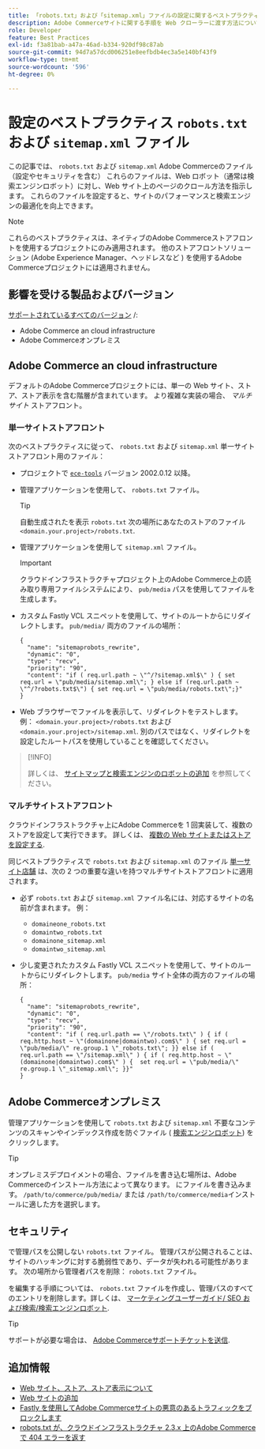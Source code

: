 ```yaml
---
title: 「robots.txt」および「sitemap.xml」ファイルの設定に関するベストプラクティス
description: Adobe Commerceサイトに関する手順を Web クローラーに渡す方法について説明します。
role: Developer
feature: Best Practices
exl-id: f3a81bab-a47a-46ad-b334-920df98c87ab
source-git-commit: 94d7a57dcd006251e8eefbdb4ec3a5e140bf43f9
workflow-type: tm+mt
source-wordcount: '596'
ht-degree: 0%

---
```


# 設定のベストプラクティス `robots.txt` および `sitemap.xml` ファイル

この記事では、 `robots.txt` および `sitemap.xml` Adobe Commerceのファイル（設定やセキュリティを含む） これらのファイルは、Web ロボット（通常は検索エンジンロボット）に対し、Web サイト上のページのクロール方法を指示します。 これらのファイルを設定すると、サイトのパフォーマンスと検索エンジンの最適化を向上できます。

>[!NOTE]
>
>これらのベストプラクティスは、ネイティブのAdobe Commerceストアフロントを使用するプロジェクトにのみ適用されます。 他のストアフロントソリューション (Adobe Experience Manager、ヘッドレスなど ) を使用するAdobe Commerceプロジェクトには適用されません。

## 影響を受ける製品およびバージョン

[サポートされているすべてのバージョン](../../../release/versions.md) /:

- Adobe Commerce an cloud infrastructure
- Adobe Commerceオンプレミス

## Adobe Commerce an cloud infrastructure

デフォルトのAdobe Commerceプロジェクトには、単一の Web サイト、ストア、ストア表示を含む階層が含まれています。 より複雑な実装の場合、 _マルチサイト_ ストアフロント。

### 単一サイトストアフロント

次のベストプラクティスに従って、 `robots.txt` および `sitemap.xml` 単一サイトストアフロント用のファイル：

- プロジェクトで [`ece-tools`](https://devdocs.magento.com/cloud/release-notes/ece-release-notes.html) バージョン 2002.0.12 以降。
- 管理アプリケーションを使用して、 `robots.txt` ファイル。

  >[!TIP]
  >
  >自動生成されたを表示 `robots.txt` 次の場所にあなたのストアのファイル `<domain.your.project>/robots.txt`.

- 管理アプリケーションを使用して `sitemap.xml` ファイル。

  >[!IMPORTANT]
  >
  >クラウドインフラストラクチャプロジェクト上のAdobe Commerce上の読み取り専用ファイルシステムにより、 `pub/media` パスを使用してファイルを生成します。

- カスタム Fastly VCL スニペットを使用して、サイトのルートからにリダイレクトします。 `pub/media/` 両方のファイルの場所：

  ```vcl
  {
    "name": "sitemaprobots_rewrite",
    "dynamic": "0",
    "type": "recv",
    "priority": "90",
    "content": "if ( req.url.path ~ \"^/?sitemap.xml$\" ) { set req.url = \"pub/media/sitemap.xml\"; } else if (req.url.path ~ \"^/?robots.txt$\") { set req.url = \"pub/media/robots.txt\";}"
  }
  ```

- Web ブラウザーでファイルを表示して、リダイレクトをテストします。 例： `<domain.your.project>/robots.txt` および `<domain.your.project>/sitemap.xml`. 別のパスではなく、リダイレクトを設定したルートパスを使用していることを確認してください。

>[!INFO]
>
>詳しくは、 [サイトマップと検索エンジンのロボットの追加](https://devdocs.magento.com/cloud/trouble/robots-sitemap.html) を参照してください。


### マルチサイトストアフロント

クラウドインフラストラクチャ上にAdobe Commerceを 1 回実装して、複数のストアを設定して実行できます。 詳しくは、 [複数の Web サイトまたはストアを設定する](https://devdocs.magento.com/cloud/project/project-multi-sites.html).

同じベストプラクティスで `robots.txt` および `sitemap.xml` のファイル [単一サイト店舗](#single-site-storefronts) は、次の 2 つの重要な違いを持つマルチサイトストアフロントに適用されます。

- 必ず `robots.txt` および `sitemap.xml` ファイル名には、対応するサイトの名前が含まれます。 例：
   - `domaineone_robots.txt`
   - `domaintwo_robots.txt`
   - `domainone_sitemap.xml`
   - `domaintwo_sitemap.xml`

- 少し変更されたカスタム Fastly VCL スニペットを使用して、サイトのルートからにリダイレクトします。 `pub/media` サイト全体の両方のファイルの場所：

  ```vcl
  {
    "name": "sitemaprobots_rewrite",
    "dynamic": "0",
    "type": "recv",
    "priority": "90",
    "content": "if ( req.url.path == \"/robots.txt\" ) { if ( req.http.host ~ \"(domainone|domaintwo).com$\" ) { set req.url = \"pub/media/\" re.group.1 \"_robots.txt\"; }} else if ( req.url.path == \"/sitemap.xml\" ) { if ( req.http.host ~ \"(domainone|domaintwo).com$\" ) {  set req.url = \"pub/media/\" re.group.1 \"_sitemap.xml\"; }}"
  }
  ```

## Adobe Commerceオンプレミス

管理アプリケーションを使用して `robots.txt` および `sitemap.xml` 不要なコンテンツのスキャンやインデックス作成を防ぐファイル ( [検索エンジンロボット](https://experienceleague.adobe.com/docs/commerce-admin/marketing/seo/seo-overview.html#search-engine-robots)) をクリックします。

>[!TIP]
>
>オンプレミスデプロイメントの場合、ファイルを書き込む場所は、Adobe Commerceのインストール方法によって異なります。 にファイルを書き込みます。 `/path/to/commerce/pub/media/` または `/path/to/commerce/media`インストールに適した方を選択します。

## セキュリティ

で管理パスを公開しない `robots.txt` ファイル。 管理パスが公開されることは、サイトのハッキングに対する脆弱性であり、データが失われる可能性があります。 次の場所から管理者パスを削除： `robots.txt` ファイル。

を編集する手順については、 `robots.txt` ファイルを作成し、管理パスのすべてのエントリを削除します。詳しくは、 [マーケティングユーザーガイド/ SEO および検索/検索エンジンロボット](https://experienceleague.adobe.com/docs/commerce-admin/marketing/seo/seo-overview.html#search-engine-robots).

>[!TIP]
>
>サポートが必要な場合は、 [Adobe Commerceサポートチケットを送信](https://experienceleague.adobe.com/docs/commerce-knowledge-base/kb/help-center-guide/magento-help-center-user-guide.html#submit-ticket).

## 追加情報

- [Web サイト、ストア、ストア表示について](https://devdocs.magento.com/cloud/configure/configure-best-practices.html#sites)
- [Web サイトの追加](https://docs.magento.com/user-guide/stores/stores-all-create-website.html)
- [Fastly を使用してAdobe Commerceサイトの悪意のあるトラフィックをブロックします](https://devdocs.magento.com/cloud/cdn/fastly-vcl-blocking.html)
- [robots.txt が、クラウドインフラストラクチャ 2.3.x 上のAdobe Commerceで 404 エラーを返す](https://experienceleague.adobe.com/docs/commerce-knowledge-base/kb/troubleshooting/miscellaneous/robots.txt-gives-404-error-magento-commerce-cloud-2.3.x.html)
